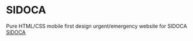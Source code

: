 # SIDOCA
Pure HTML/CSS mobile first design urgent/emergency website for SIDOCA
[SIDOCA](https://javiergarcferrer.github.io/SIDOCA/)
